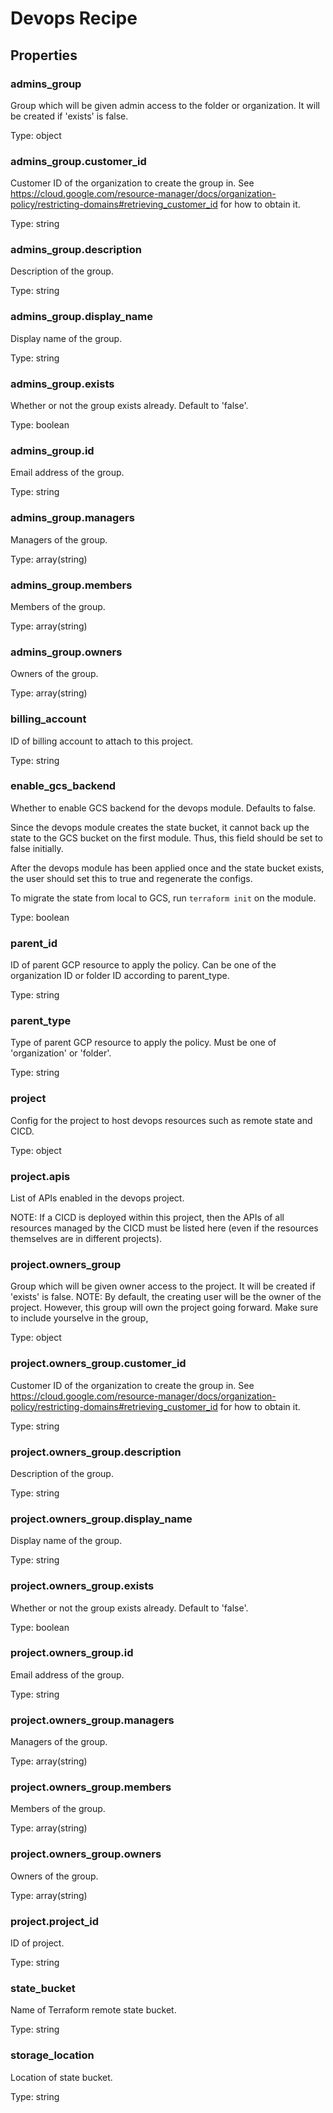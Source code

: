 # Devops Recipe

<!-- These files are auto generated -->

## Properties

### admins_group

Group which will be given admin access to the folder or organization.
It will be created if 'exists' is false.

Type: object

### admins_group.customer_id

Customer ID of the organization to create the group in.
See <https://cloud.google.com/resource-manager/docs/organization-policy/restricting-domains#retrieving_customer_id>
for how to obtain it.

Type: string

### admins_group.description

Description of the group.

Type: string

### admins_group.display_name

Display name of the group.

Type: string

### admins_group.exists

Whether or not the group exists already. Default to 'false'.

Type: boolean

### admins_group.id

Email address of the group.

Type: string

### admins_group.managers

Managers of the group.

Type: array(string)

### admins_group.members

Members of the group.

Type: array(string)

### admins_group.owners

Owners of the group.

Type: array(string)

### billing_account

ID of billing account to attach to this project.

Type: string

### enable_gcs_backend

Whether to enable GCS backend for the devops module.
Defaults to false.

Since the devops module creates the state bucket, it cannot back up
the state to the GCS bucket on the first module. Thus, this field
should be set to false initially.

After the devops module has been applied once and the state bucket
exists, the user should set this to true and regenerate the configs.

To migrate the state from local to GCS, run `terraform init` on the
module.

Type: boolean

### parent_id

ID of parent GCP resource to apply the policy.
Can be one of the organization ID or folder ID according to parent_type.

Type: string

### parent_type

Type of parent GCP resource to apply the policy.
Must be one of 'organization' or 'folder'.

Type: string

### project

Config for the project to host devops resources such as remote state and CICD.

Type: object

### project.apis

List of APIs enabled in the devops project.

NOTE: If a CICD is deployed within this project, then the APIs of
all resources managed by the CICD must be listed here
(even if the resources themselves are in different projects).

### project.owners_group

Group which will be given owner access to the project.
It will be created if 'exists' is false.
NOTE: By default, the creating user will be the owner of the project.
However, this group will own the project going forward. Make sure to include
yourselve in the group,

Type: object

### project.owners_group.customer_id

Customer ID of the organization to create the group in.
See <https://cloud.google.com/resource-manager/docs/organization-policy/restricting-domains#retrieving_customer_id>
for how to obtain it.

Type: string

### project.owners_group.description

Description of the group.

Type: string

### project.owners_group.display_name

Display name of the group.

Type: string

### project.owners_group.exists

Whether or not the group exists already. Default to 'false'.

Type: boolean

### project.owners_group.id

Email address of the group.

Type: string

### project.owners_group.managers

Managers of the group.

Type: array(string)

### project.owners_group.members

Members of the group.

Type: array(string)

### project.owners_group.owners

Owners of the group.

Type: array(string)

### project.project_id

ID of project.

Type: string

### state_bucket

Name of Terraform remote state bucket.

Type: string

### storage_location

Location of state bucket.

Type: string
